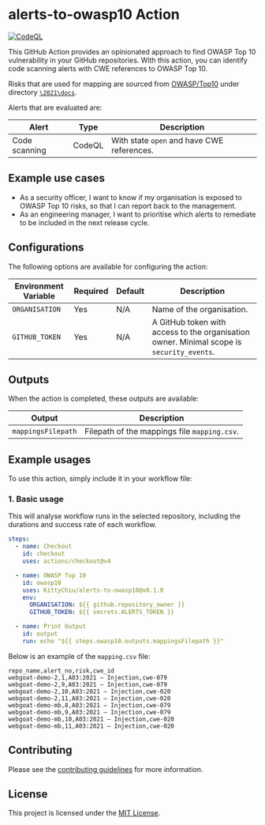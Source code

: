 # alerts-to-owasp10 Action

[![CodeQL](https://github.com/KittyChiu/alerts-to-owasp10/actions/workflows/codeql-analysis.yml/badge.svg)](https://github.com/KittyChiu/alerts-to-owasp10/actions/workflows/codeql-analysis.yml)

This GitHub Action provides an opinionated approach to find OWASP Top 10 vulnerability in your GitHub repositories. With this action, you can identify code scanning alerts with CWE references to OWASP Top 10.

Risks that are used for mapping are sourced from [OWASP/Top10](https://github.com/OWASP/Top10/) under directory [`\2021\docs`](https://github.com/OWASP/Top10/tree/master/2021/docs).

Alerts that are evaluated are:

| Alert | Type | Description |
| --- | --- | --- |
| Code scanning | CodeQL | With state `open` and have CWE references. |

## Example use cases

- As a security officer, I want to know if my organisation is exposed to OWASP Top 10 risks, so that I can report back to the management.
- As an engineering manager, I want to prioritise which alerts to remediate to be included in the next release cycle. 

## Configurations

The following options are available for configuring the action:

| Environment Variable | Required | Default | Description |
| --- | --- | --- | --- |
| `ORGANISATION` | Yes | N/A | Name of the organisation. |
| `GITHUB_TOKEN` | Yes | N/A | A GitHub token with access to the organisation owner. Minimal scope is `security_events`. |


## Outputs

When the action is completed, these outputs are available:

| Output |Description |
| --- | --- |
| `mappingsFilepath` | Filepath of the mappings file `mapping.csv`. |


## Example usages

To use this action, simply include it in your workflow file:

### 1. Basic usage

This will analyse workflow runs in the selected repository, including the durations and success rate of each workflow.

```yml
steps:
  - name: Checkout
    id: checkout
    uses: actions/checkout@v4

  - name: OWASP Top 10
    id: owasp10
    uses: KittyChiu/alerts-to-owasp10@v0.1.0
    env:
      ORGANISATION: ${{ github.repository_owner }}
      GITHUB_TOKEN: ${{ secrets.ALERTS_TOKEN }}

  - name: Print Output
    id: output
    run: echo "${{ steps.owasp10.outputs.mappingsFilepath }}"
```

Below is an example of the `mapping.csv` file:

```csv
repo_name,alert_no,risk,cwe_id
webgoat-demo-2,1,A03:2021 – Injection,cwe-079
webgoat-demo-2,9,A03:2021 – Injection,cwe-079
webgoat-demo-2,10,A03:2021 – Injection,cwe-020
webgoat-demo-2,11,A03:2021 – Injection,cwe-020
webgoat-demo-mb,8,A03:2021 – Injection,cwe-079
webgoat-demo-mb,9,A03:2021 – Injection,cwe-079
webgoat-demo-mb,10,A03:2021 – Injection,cwe-020
webgoat-demo-mb,11,A03:2021 – Injection,cwe-020
```

## Contributing

Please see the [contributing guidelines](CONTRIBUTING.md) for more information.

## License

This project is licensed under the [MIT License](LICENSE).
